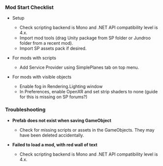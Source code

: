### Mod Start Checklist

- Setup
  - Check scripting backend is Mono and .NET API compatibility level is 4.x.
  - Import mod tools (drag Unity package from SP folder or Jundroo folder from a recent mod).
  - Import SP assets pack if desired.

- For mods with scripts
  - Add Service Provider using SimplePlanes tab on top menu.

- For mods with visible objects
  - Enable fog in Rendering.Lighting window
  - In Preferences, enable OpenXR and set strip shaders to none (guide for this is missing on SP forums?)

### Troubleshooting

- **Prefab does not exist when saving GameObject**
  - Check for missing scripts or assets in the GameObjects. They may have been deleted accidentally.

- **Failed to load a mod, with red wall of text**
  - Check scripting backend is Mono and .NET API compatibility level is 4.x.
